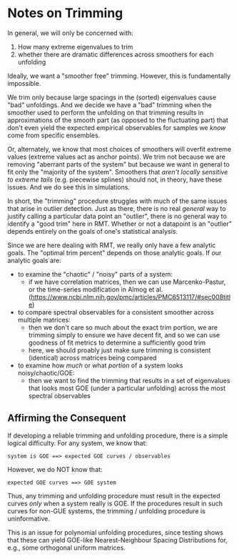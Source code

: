 # Notes on Trimming

In general, we will only be concerned with:

1. How many extreme eigenvalues to trim
2. whether there are dramatic differences across smoothers for each unfolding

Ideally, we want a "smoother free" trimming. However, this is fundamentally impossible.

We trim only because large spacings in the (sorted) eigenvalues cause "bad" unfoldings.
And we decide we have a "bad" trimming when the smoother used to perform the unfolding on
that trimming results in approximations of the smooth part (as opposed to the fluctuating
part) that don't even yield the expected empirical observables for samples we *know* come
from specific ensembles.

Or, alternately, we know that most choices of smoothers will overfit extreme values
(extreme values act as anchor points). We trim not because we are removing "aberrant parts
of the system" but because we want in general to fit only the "majority of the system".
Smoothers that *aren't locally sensitive to extreme tails* (e.g. piecewise splines) should
not, in theory, have these issues. And we do see this in simulations.

In short, the "trimming" procedure struggles with much of the same issues that arise
in outlier detection. Just as there, there is no real *general* way to justify
calling a particular data point an "outlier", there is no general way to identify a "good
trim" here in RMT. Whether or not a datapoint is an "outlier" depends entirely on the
goals of one's statistical analysis.

Since we are here dealing with RMT, we really only have a few analytic goals. The "optimal
trim percent" depends on those analytic goals. If our analytic goals are:

- to examine the "chaotic" / "noisy" parts of a system:
    * if we have correlation matrices, then we can use Marcenko-Pastur, or the time-series
      modification in Almog et al. (https://www.ncbi.nlm.nih.gov/pmc/articles/PMC6513117/#sec008title)
- to compare spectral observables for a consistent smoother across multiple matrices:
    * then we don't care so much about the exact trim portion, we are trimming simply to
      ensure we have decent fit, and so we can use goodness of fit metrics to determine
      a sufficiently good trim
    * here, we should proably just make sure trimming is consistent (identical) across
      matrices being compared
- to examine how *much* or what *portion* of a system looks noisy/chaotic/GOE:
    * then we want to find the trimming that results in a set of eigenvalues that looks
      most GOE (under a particular unfolding) across the most spectral observables

## Affirming the Consequent

If developing a reliable trimming and unfolding procedure, there is a simple logical
difficulty. For any system, we know that:

```
system is GOE ==> expected GOE curves / observables
```

However, we do NOT know that:

```
expected GOE curves ==> GOE system
```

Thus, any trimming and unfolding procedure must result in the expected curves *only* when
a system really is GOE. If the procedures result in such curves for non-GUE systems, the
trimming / unfolding procedure is uninformative.

This is an issue for polynomial unfolding procedures, since testing shows that these can
yield GOE-like Nearest-Neighbour Spacing Distributions for, e.g., some orthogonal uniform
matrices.